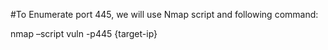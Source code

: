 #To Enumerate port 445, we will use Nmap script and following command:

nmap –script vuln -p445 {target-ip} 

